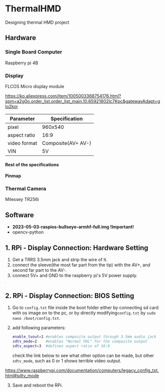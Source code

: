 # ThermalHMD
Designing thermal HMD project





## Hardware



### Single Board Computer

Raspberry pi 4B



### Display

 FLCOS Micro display module

https://ko.aliexpress.com/item/1005003368754176.html?spm=a2g0o.order_list.order_list_main.10.65921802Ic7Kpc&gatewayAdapt=glo2kor



| Parameter    | Specification      |
| ------------ | ------------------ |
| pixel        | 960x540            |
| aspect ratio | 16:9               |
| video format | Composite(AV+ AV-) |
| VIN          | 5V                 |





#### Rest of the specifications



#### Pinmap



### Thermal Camera

Milessey TR256i



## Software

- **2023-05-03-raspios-bullseye-armhf-full.img  !Important!**
- opencv-python





## 1. RPi - Display Connection: Hardware Setting

1. Get a TRRS 3.5mm jack and strip the wire of it.
2. connect the sleeve(the most far part from the tip) with the AV+, and second far part to the AV-.
3. connect 5V+ and GND to the raspberry pi's 5V power supply.

<img src="https://www.raspberrypi.com/documentation/computers/images/GPIO-Pinout-Diagram-2.png" style="zoom: 10%;" />



## 2. RPi - Display Connection: BIOS Setting

1. Go to `config.txt` file inside the boot folder either by connecting sd card with os image on to the pc, or by  directly modifying`config.txt` by `sudo nano /boot/config.txt`.

2. add following parameters:

   ```bash
   enable_tvout=1 #enables composite output through 3.5mm audio jack
   sdtv_mode=2    #enables "Normal PAL" for the composite output
   sdtv_aspect=3  #defines aspect ratio of 16:9
   ```

   check the link below to see what other option can be made, but other `sdtv_mode`, such as 0 or 1 shows terrible video output.

https://www.raspberrypi.com/documentation/computers/legacy_config_txt.html#sdtv_mode

3. Save and reboot the RPi.

   

